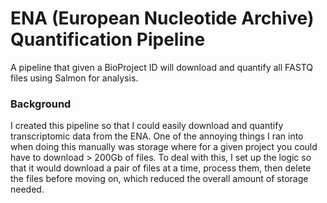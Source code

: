 # ENA (European Nucleotide Archive) Quantification Pipeline
A pipeline that given a BioProject ID will download and quantify all FASTQ files using Salmon for analysis. 

### Background
I created this pipeline so that I could easily download and quantify transcriptomic data from the ENA. One of the annoying things I ran into when doing this manually was storage where for a given project you could have to download > 200Gb of files. To deal with this, I set up the logic so that it would download a pair of files at a time, process them, then delete the files before moving on, which reduced the overall amount of storage needed.
